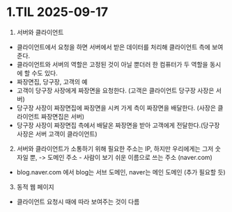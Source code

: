1.TIL 2025-09-17
=====
1. 서버와 클라이언트
 - 클라이언트에서 요청을 하면 서버에서 받은 데이터를 처리해 클라이언트 측에 보여준다.
 - 클라이언트와 서버의 역할은 고정된 것이 아닐 뿐더러 한 컴퓨터가 두 역할을 동시에 할 수도 있다.
 - 짜장면집, 당구장, 고객의 예
  - 고객이 당구장 사장에게 짜장면을 요청한다. (고객은 클라이언트 당구장 사장은 서버)
  - 당구장 사장이 짜장면집에 짜장면을 시켜 가게 측이 짜장면을 배달한다. (사장은 클라이언트 짜장면집은 서버)
  - 당구장 사장이 짜장면집 측에서 배달온 짜장면을 받아 고객에게 전달한다.(당구장 사장은 서버 고객이 클라이언트)
2. 서버와 클라이언트가 소통하기 위해 필요한 주소는 IP, 하지만 우리에게는 그저 숫자일 뿐, -> 도메인 주소 - 사람이 보기 쉬운 이름으로 쓰는 주소 (naver.com)
 - blog.naver.com 에서 blog는 서브 도메인, naver는 메인 도메인 (추가 필요할 듯)
3. 동적 웹 페이지
 - 클라이언트 요청시 때에 따라 보여주는 것이 다름